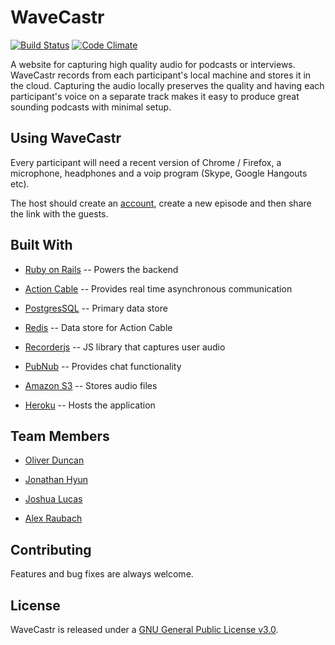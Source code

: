 # WaveCastr
[![Build Status](https://travis-ci.org/Antigrapist/WaveCastr.svg?branch=master)](https://travis-ci.org/Antigrapist/WaveCastr)
[![Code Climate](https://codeclimate.com/github/Antigrapist/WaveCastr/badges/gpa.svg)](https://codeclimate.com/github/Antigrapist/WaveCastr)

A website for capturing high quality audio for podcasts or interviews. WaveCastr records from each participant's local machine and stores it in the cloud. Capturing the audio locally preserves the quality and having each participant's voice on a separate track makes it easy to produce great sounding podcasts with minimal setup.

## Using WaveCastr

Every participant will need a recent version of Chrome / Firefox, a microphone, headphones and a voip program (Skype, Google Hangouts etc).

The host should create an [account](https://wavecastr.herokuapp.com/users/sign_up), create a new episode and then share the link with the guests.

## Built With

* [Ruby on Rails](https://github.com/rails/rails) -- Powers the backend

* [Action Cable](https://github.com/rails/rails/tree/master/actioncable) -- Provides real time asynchronous communication

* [PostgresSQL](https://www.postgresql.org/) -- Primary data store

* [Redis](https://redis.io/) -- Data store for Action Cable

* [Recorderjs](https://github.com/chris-rudmin/Recorderjs) -- JS library that captures user audio

* [PubNub](https://www.pubnub.com/) -- Provides chat functionality

* [Amazon S3](https://aws.amazon.com/s3/) -- Stores audio files

* [Heroku](https://www.heroku.com/) -- Hosts the application

## Team Members

* [Oliver Duncan](https://github.com/ollieshmollie)

* [Jonathan Hyun](https://github.com/jhyun94)

* [Joshua Lucas](https://github.com/Mithridates01)

* [Alex Raubach](https://github.com/Antigrapist)




## Contributing

Features and bug fixes are always welcome.

## License

WaveCastr is released under a [GNU General Public License v3.0](/license.txt).
